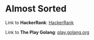 # Almost Sorted

Link to **HackerRank**: [HackerRank](https://www.hackerrank.com/challenges/almost-sorted/problem)

Link to **The Play Golang**: [play.golang.org](https://play.golang.org/p/EO8HZYk9Ycj)